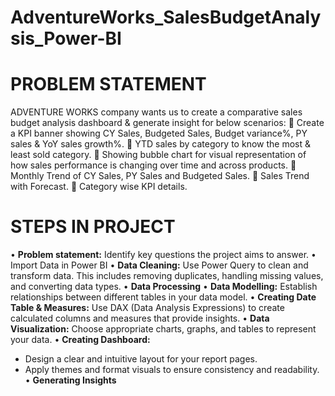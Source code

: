 # AdventureWorks_SalesBudgetAnalysis_Power-BI

# PROBLEM STATEMENT
ADVENTURE WORKS company wants us to create a comparative sales budget analysis dashboard & generate insight for below scenarios:
	Create a KPI banner showing CY Sales, Budgeted Sales, Budget variance%, PY sales & YoY sales growth%.
	YTD sales by category to know the most & least sold category.
	Showing bubble chart for visual representation of how sales performance is changing over time and across products.
	Monthly Trend of CY Sales, PY Sales and Budgeted Sales.
	Sales Trend with Forecast.
	Category wise KPI details.

# STEPS IN PROJECT
•	**Problem statement:** Identify key questions the project aims to answer.
•	Import Data in Power BI
•	**Data Cleaning:** Use Power Query to clean and transform data. This includes removing duplicates, handling missing values, and converting data types.
•	**Data Processing**
•	**Data Modelling:** Establish relationships between different tables in your data model.
•	**Creating Date Table & Measures:** Use DAX (Data Analysis Expressions) to create calculated columns and measures that provide insights.
•	**Data Visualization:** Choose appropriate charts, graphs, and tables to represent your data.
•	**Creating Dashboard:**
-	Design a clear and intuitive layout for your report pages.
-	Apply themes and format visuals to ensure consistency and readability.
•	**Generating Insights**
